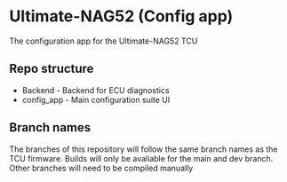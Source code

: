 # Ultimate-NAG52 (Config app)

The configuration app for the Ultimate-NAG52 TCU

## Repo structure

* Backend - Backend for ECU diagnostics
* config_app - Main configuration suite UI

## Branch names

The branches of this repository will follow the same branch names as the TCU firmware. Builds will only be avaliable for the main and dev branch. Other branches will need to be compiled manually